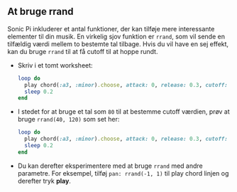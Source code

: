 ## At bruge rrand

Sonic Pi inkluderer et antal funktioner, der kan tilføje mere interessante elementer til din musik. En virkelig sjov funktion er `rrand`, som vil sende en tilfældig værdi mellem to bestemte tal tilbage. Hvis du vil have en sej effekt, kan du bruge `rrand` til at få cutoff til at hoppe rundt.

- Skriv i et tomt worksheet:

    ```ruby
    loop do
      play chord(:a3, :minor).choose, attack: 0, release: 0.3, cutoff: 80
      sleep 0.2
    end
    ```
    
- I stedet for at bruge et tal som `80` til at bestemme cutoff værdien, prøv at bruge `rrand(40, 120)` som set her:

    ```ruby
    loop do
      play chord(:a3, :minor).choose, attack: 0, release: 0.3, cutoff: rrand(40, 120)
      sleep 0.2
    end
    ```
    
- Du kan derefter eksperimentere med at bruge `rrand` med andre parametre. For eksempel, tilføj `pan: rrand(-1, 1)` til play chord linjen og derefter tryk **play**.    

